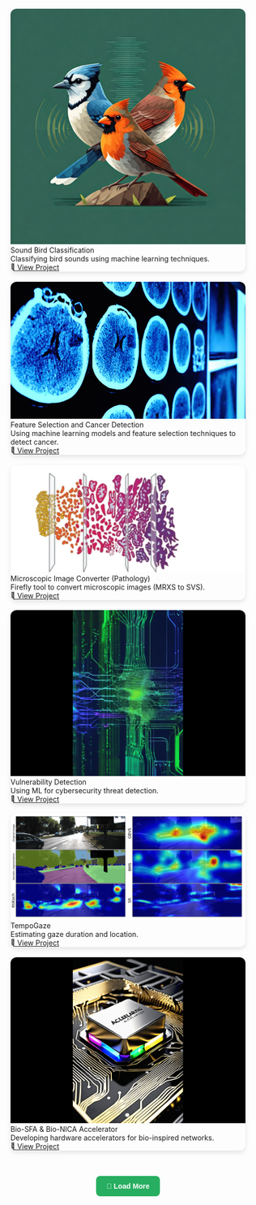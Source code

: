 <style>
  .projects-container {
    display: grid;
    grid-template-columns: repeat(auto-fit, minmax(300px, 1fr));
    gap: 20px;
    padding: 20px;
  }
  
  .project-card {
    position: relative;
    overflow: hidden;
    border-radius: 12px;
    box-shadow: 0px 4px 10px rgba(0, 0, 0, 0.1);
    transition: transform 0.3s ease-in-out, box-shadow 0.3s ease-in-out;
  }
  
  .project-card:hover {
    transform: scale(1.05);
    box-shadow: 0px 8px 16px rgba(0, 0, 0, 0.2);
  }

  .hidden {
    display: none; /* Hide extra projects initially */
  }

  .load-more-btn {
    display: block;
    margin: 30px auto;
    padding: 12px 20px;
    font-size: 1em;
    font-weight: bold;
    color: white;
    background-color: #27ae60;
    border: none;
    border-radius: 8px;
    cursor: pointer;
    transition: background 0.3s ease-in-out;
  }

  .load-more-btn:hover {
    background-color: #219150;
  }
</style>

<div class="projects-container" id="projectsContainer">

<div class="project-card">
	<img src="/images/birds.jpeg" alt="Bird Classification" class="project-image">
	<div class="project-content">
		<div class="project-title">Sound Bird Classification</div>
		<div class="project-description">Classifying bird sounds using machine learning techniques.</div>
		<a href="https://github.com/EbrahimiAmirHosein/Bird-Clasif-Sysc5405" class="project-link">🔗 View
			Project</a>
	</div>
</div>


<div class="project-card">
	<img src="/images/cancer.png" alt="Feature Selection and Cancer Detection" class="project-image">
	<div class="project-content">
		<div class="project-title">Feature Selection and Cancer Detection</div>
		<div class="project-description">Using machine learning models and feature selection techniques to detect
			cancer.</div>
		<a href="https://github.com/EbrahimiAmirHosein/Feature-Selection-and-Cancer-Detection/tree/main"
			class="project-link">🔗 View Project</a>
	</div>
</div>


<div class="project-card">
	<img src="/images/converter.png" alt="Microscopic Image Converter" class="project-image">
	<div class="project-content">
		<div class="project-title">Microscopic Image Converter (Pathology)</div>
		<div class="project-description">Firefly tool to convert microscopic images (MRXS to SVS).</div>
		<a href="https://github.com/EbrahimiAmirHosein/MRXS_to_SVS" class="project-link">🔗 View Project</a>
	</div>
</div>


<div class="project-card">
	<img src="/images/vuln.png" alt="Vulnerability Detection" class="project-image">
	<div class="project-content">
		<div class="project-title">Vulnerability Detection</div>
		<div class="project-description">Using ML for cybersecurity threat detection.</div>
		<a href="https://github.com/EbrahimiAmirHosein/Vulnerability-Detection" class="project-link">🔗 View
			Project</a>
	</div>
</div>


<div class="project-card">
	<img src="/images/gaze.png" alt="TempoGaze" class="project-image">
	<div class="project-content">
		<div class="project-title">TempoGaze</div>
		<div class="project-description">Estimating gaze duration and location.</div>
		<a href="https://github.com/EbrahimiAmirHosein/TempoGaze" class="project-link">🔗 View Project</a>
	</div>
</div>


<div class="project-card">
	<img src="/images/accelerator.png" alt="Bio-SFA Bio-NICA Accelerator" class="project-image">
	<div class="project-content">
		<div class="project-title">Bio-SFA & Bio-NICA Accelerator</div>
		<div class="project-description">Developing hardware accelerators for bio-inspired networks.</div>
		<a href="https://github.com/EbrahimiAmirHosein/Bio-SFA-bio-NICA-accelerator" class="project-link">🔗 View
			Project</a>
	</div>
</div>

<div class="project-card hidden">
	<img src="/images/ResNet.png" alt="Parameter Estimation using Residual Neural Network" class="project-image">
	<div class="project-content">
		<div class="project-title">Parameter Estimation using Residual Neural Network</div>
		<div class="project-description">A practical approach for estimating stochastic processes, even when
			likelihood functions are unknown.</div>
		<a href="https://github.com/EbrahimiAmirHosein/Parameter-estimation-using-residual-neural-network"
			class="project-link">🔗 View Project</a>
	</div>
</div>

<div class="project-card hidden">
	<img src="/images/nn.png" alt="Comment Verification Using Neural Networks" class="project-image">
	<div class="project-content">
		<div class="project-title">Comment Verification Using Neural Networks</div>
		<div class="project-description">Developing a system to verify user comments on Digikala using deep learning
			techniques.</div>
		<a href="https://github.com/EbrahimiAmirHosein/comment_verification" class="project-link">🔗 View
			Project</a>
	</div>
</div>

<div class="project-card hidden">
	<img src="/images/GAN.png" alt="Generative Adversarial Networks (GANs) Practice" class="project-image">
	<div class="project-content">
		<div class="project-title">Generative Adversarial Networks (GANs) Practice</div>
		<div class="project-description">Implementing different GAN architectures and training methodologies.</div>
		<a href="https://github.com/EbrahimiAmirHosein/GAN-practice" class="project-link">🔗 View Project</a>
	</div>
</div>


<div class="project-card hidden">
	<img src="/images/graphs.png" alt="Minimum Dominating Set in Graphs" class="project-image">
	<div class="project-content">
		<div class="project-title">Minimum Dominating Set in Graphs</div>
		<div class="project-description">A novel approach to solving the MDS and MTDS problems efficiently.</div>
		<a href="https://github.com/EbrahimiAmirHosein/Distributed-algorithms-for-minimum-dominating-set"
			class="project-link">🔗 View Project</a>
	</div>
</div>

<div class="project-card hidden">
	<img src="/images/RS-GNN.png" alt="Recommender System" class="project-image">
	<div class="project-content">
		<div class="project-title">Recommender System</div>
		<div class="project-description">Using Graph Neural Networks and classic approaches.</div>
		<a href="https://github.com/EbrahimiAmirHosein/Recommender-System" class="project-link">🔗 View Project</a>
	</div>
</div>

<div class="project-card hidden">
	<img src="/images/EmotionR.jpg" alt="Face Recognition" class="project-image">
	<div class="project-content">
		<div class="project-title">Face Recognition using ResNet</div>
		<div class="project-description">Detecting facial emotions with deep learning.</div>
		<a href="https://github.com/EbrahimiAmirHosein/Face-Recognition" class="project-link">🔗 View Project</a>
	</div>
</div>

<div class="project-card hidden">
	<img src="/images/motion.png" alt="Motion Discriminator" class="project-image">
	<div class="project-content">
		<div class="project-title">Motion Discriminator</div>
		<div class="project-description">Cognitive and neural models for decision-making.</div>
		<a href="https://github.com/EbrahimiAmirHosein/Motion-discriminator" class="project-link">🔗 View Project</a>
	</div>
</div>

<div class="project-card hidden">
	<img src="/images/job.png" alt="Stereotypical Job Beliefs" class="project-image">
	<div class="project-content">
		<div class="project-title">Stereotypical Job Beliefs</div>
		<div class="project-description">Assessing gender biases in job roles.</div>
		<a href="https://github.com/EbrahimiAmirHosein/Stereotypical-beliefs-about-jobs" class="project-link">🔗 View
			Project</a>
	</div>
</div>

<div class="project-card hidden">
	<img src="/images/Temp.png" alt="Temporal Bisection" class="project-image">
	<div class="project-content">
		<div class="project-title">Temporal Bisection</div>
		<div class="project-description">Studying time perception by measuring and comparing stimulus durations.</div>
		<a href="https://github.com/EbrahimiAmirHosein/Temporal-Bisection" class="project-link">🔗 View Project</a>
	</div>
</div>

<div class="project-card hidden">
	<img src="/images/winsc.png" alt="Wisconsin Task" class="project-image">
	<div class="project-content">
		<div class="project-title">Wisconsin Task</div>
		<div class="project-description">A neuropsychological test assessing cognitive flexibility, abstract thinking,
			and working memory.</div>
		<a href="https://github.com/EbrahimiAmirHosein/Wisconsin-Card-Sorting-Test" class="project-link">🔗 View
			Project</a>
	</div>
</div>

<div class="project-card hidden">
	<img src="/images/svd.png" alt="Singular Value Decomposition" class="project-image">
	<div class="project-content">
		<div class="project-title">Singular Value Decomposition</div>
		<div class="project-description">Implementation of the SVD algorithm in C for efficient matrix factorization.
		</div>
		<a href="https://github.com/EbrahimiAmirHosein/Singular-value-decomposition" class="project-link">🔗 View
			Project</a>
	</div>
</div>

<div class="project-card hidden">
	<img src="/images/sig.png" alt="Signal Generator - ARM STM32" class="project-image">
	<div class="project-content">
		<div class="project-title">Signal Generator - ARM STM32</div>
		<div class="project-description">Designing a signal generator using ARM STM32 microcontrollers.</div>
		<a href="https://github.com/EbrahimiAmirHosein/Signal-Generator-ARM-stm32" class="project-link">🔗 View
			Project</a>
	</div>
</div>

<div class="project-card hidden">
	<img src="/images/timer.png" alt="8086 Timer" class="project-image">
	<div class="project-content">
		<div class="project-title">8086 Timer</div>
		<div class="project-description">Designing a programmable timer in the 8086 assembly using Proteus.</div>
		<a href="https://github.com/EbrahimiAmirHosein/8086-Timer-In-Proteus" class="project-link">🔗 View Project</a>
	</div>
</div>

<div class="project-card hidden">
	<img src="/images/pong.png" alt="PONG Game" class="project-image">
	<div class="project-content">
		<div class="project-title">PONG Game</div>
		<div class="project-description">A classic Pong game implemented in 8086 assembly using the Emu8086 framework.
		</div>
		<a href="https://github.com/EbrahimiAmirHosein/PONG-Game-in-8086-assembly" class="project-link">🔗 View
			Project</a>
	</div>
</div>

<div class="project-card hidden">
	<img src="/images/Ard.png" alt="Arduino Projects" class="project-image">
	<div class="project-content">
		<div class="project-title">Arduino Projects</div>
		<div class="project-description">A collection of projects implemented using Arduino Uno.</div>
		<a href="https://github.com/EbrahimiAmirHosein/arduino-exercise" class="project-link">🔗 View Project</a>
	</div>
</div>

</div>

<!-- Load More Button -->
<button class="load-more-btn" id="loadMoreBtn">🔽 Load More</button>

<script>
  document.getElementById("loadMoreBtn").addEventListener("click", function () {
    let hiddenProjects = document.querySelectorAll(".project-card.hidden");

    hiddenProjects.forEach(project => project.classList.remove("hidden"));

    // Hide the button after all projects are shown
    this.style.display = "none";
  });
</script>
